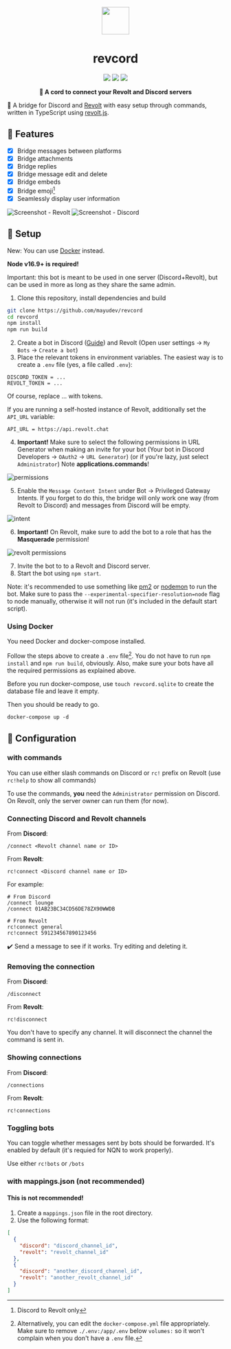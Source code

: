 <p align="center">
  <img src="docs/revcord.png" width="64px" />
</p>

<h1 align="center">revcord</h1>
<p align="center">
  <img src="https://img.shields.io/github/v/release/mayudev/revcord?style=for-the-badge">
  <img src="https://img.shields.io/github/license/mayudev/revcord?style=for-the-badge">
  <img src="https://img.shields.io/github/languages/top/mayudev/revcord?style=for-the-badge">
</p>

<p align="center"><b>🌉 A cord to connect your Revolt and Discord servers</b></p>

🔗 A bridge for Discord and [Revolt](https://revolt.chat) with easy setup through commands, written in TypeScript using [revolt.js](https://github.com/revoltchat/revolt.js).

## 📔 Features

- [x] Bridge messages between platforms
- [x] Bridge attachments
- [x] Bridge replies
- [x] Bridge message edit and delete
- [x] Bridge embeds
- [x] Bridge emoji[^1]
- [x] Seamlessly display user information

[^1]: Discord to Revolt only

![Screenshot - Revolt](docs/discord.png) ![Screenshot - Discord](docs/revolt.png)

## 🔩 Setup

New: You can use [Docker](#using-docker) instead.

**Node v16.9+ is required!**

Important: this bot is meant to be used in one server (Discord+Revolt), but can be used in more as long as they share the same admin.

1. Clone this repository, install dependencies and build

```sh
git clone https://github.com/mayudev/revcord
cd revcord
npm install
npm run build
```

2. Create a bot in Discord ([Guide](https://discordjs.guide/preparations/setting-up-a-bot-application.html#creating-your-bot)) and Revolt (Open user settings -> `My Bots` -> `Create a bot`)
3. Place the relevant tokens in environment variables. The easiest way is to create a `.env` file (yes, a file called `.env`):

```
DISCORD_TOKEN = ...
REVOLT_TOKEN = ...
```

Of course, replace ... with tokens.

If you are running a self-hosted instance of Revolt, additionally set the `API_URL` variable:

```
API_URL = https://api.revolt.chat
```

4. **Important!** Make sure to select the following permissions in URL Generator when making an invite for your bot (Your bot in Discord Developers -> `OAuth2` -> `URL Generator`) (or if you're lazy, just select `Administrator`) Note **applications.commands**!

![permissions](docs/permissions.png)

5. Enable the `Message Content Intent` under Bot -> Privileged Gateway Intents. If you forget to do this, the bridge will only work one way (from Revolt to Discord) and messages from Discord will be empty.

![intent](docs/intent.png)

6. **Important!** On Revolt, make sure to add the bot to a role that has the **Masquerade** permission!

![revolt permissions](docs/mask.png)

7. Invite the bot to to a Revolt and Discord server.
8. Start the bot using `npm start`.

Note: it's recommended to use something like [pm2](https://pm2.keymetrics.io/) or [nodemon](https://nodemon.io/) to run the bot. Make sure to pass the `--experimental-specifier-resolution=node` flag to node manually, otherwise it will not run (it's included in the default start script).

### Using Docker

You need Docker and docker-compose installed.

Follow the steps above to create a `.env` file[^2]. You do not have to run `npm install` and `npm run build`, obviously. Also, make sure your bots have all the required permissions as explained above.

Before you run docker-compose, use `touch revcord.sqlite` to create the database file and leave it empty.

Then you should be ready to go.

```
docker-compose up -d
```

[^2]: Alternatively, you can edit the `docker-compose.yml` file appropriately. Make sure to remove `./.env:/app/.env` below `volumes:` so it won't complain when you don't have a `.env` file.

## 🔧 Configuration

### with commands

You can use either slash commands on Discord or `rc!` prefix on Revolt (use `rc!help` to show all commands)

To use the commands, **you** need the `Administrator` permission on Discord. On Revolt, only the server owner can run them (for now).

### Connecting Discord and Revolt channels

From **Discord**:

```
/connect <Revolt channel name or ID>
```

From **Revolt**:

```
rc!connect <Discord channel name or ID>
```

For example:

```
# From Discord
/connect lounge
/connect 01AB23BC34CD56DE78ZX90WWDB

# From Revolt
rc!connect general
rc!connect 591234567890123456
```

✔️ Send a message to see if it works. Try editing and deleting it.

### Removing the connection

From **Discord**:

```
/disconnect
```

From **Revolt**:

```
rc!disconnect
```

You don't have to specify any channel. It will disconnect the channel the command is sent in.

### Showing connections

From **Discord**:

```
/connections
```

From **Revolt**:

```
rc!connections
```

### Toggling bots

You can toggle whether messages sent by bots should be forwarded. It's enabled by default (it's requied for NQN to work properly).

Use either `rc!bots` or `/bots`

### with mappings.json (not recommended)

#### This is not recommended!

1. Create a `mappings.json` file in the root directory.
2. Use the following format:

```json
[
  {
    "discord": "discord_channel_id",
    "revolt": "revolt_channel_id"
  },
  {
    "discord": "another_discord_channel_id",
    "revolt": "another_revolt_channel_id"
  }
]
```
